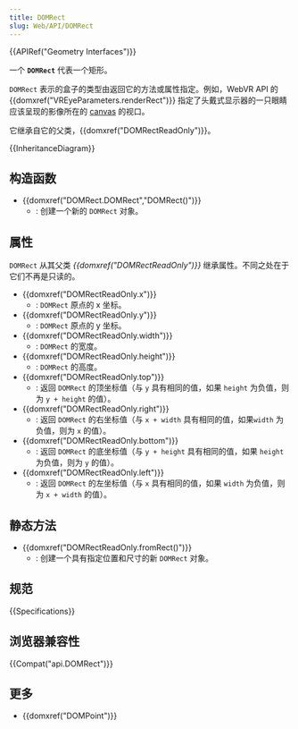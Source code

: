 ```yaml
---
title: DOMRect
slug: Web/API/DOMRect
---
```

{{APIRef("Geometry Interfaces")}}

一个 **`DOMRect`** 代表一个矩形。

`DOMRect` 表示的盒子的类型由返回它的方法或属性指定。例如，WebVR API 的 {{domxref("VREyeParameters.renderRect")}} 指定了头戴式显示器的一只眼睛应该呈现的影像所在的 [canvas](/zh-CN/docs/Web/API/HTMLCanvasElement) 的视口。

它继承自它的父类，{{domxref("DOMRectReadOnly")}}。

{{InheritanceDiagram}}

## 构造函数

- {{domxref("DOMRect.DOMRect","DOMRect()")}}
  - : 创建一个新的 `DOMRect` 对象。

## 属性

`DOMRect` 从其父类 _{{domxref("DOMRectReadOnly")}}_ 继承属性。不同之处在于它们不再是只读的。

- {{domxref("DOMRectReadOnly.x")}}
  - : `DOMRect` 原点的 x 坐标。
- {{domxref("DOMRectReadOnly.y")}}
  - : `DOMRect` 原点的 y 坐标。
- {{domxref("DOMRectReadOnly.width")}}
  - : `DOMRect` 的宽度。
- {{domxref("DOMRectReadOnly.height")}}
  - : `DOMRect` 的高度。
- {{domxref("DOMRectReadOnly.top")}}
  - : 返回 `DOMRect` 的顶坐标值（与 `y` 具有相同的值，如果 `height` 为负值，则为 `y + height` 的值）。
- {{domxref("DOMRectReadOnly.right")}}
  - : 返回 `DOMRect` 的右坐标值（与 `x + width` 具有相同的值，如果`width` 为负值，则为 `x` 的值）。
- {{domxref("DOMRectReadOnly.bottom")}}
  - : 返回 `DOMRect` 的底坐标值（与 `y + height` 具有相同的值，如果 `height` 为负值，则为 `y` 的值）。
- {{domxref("DOMRectReadOnly.left")}}
  - : 返回 `DOMRect` 的左坐标值（与 `x` 具有相同的值，如果 `width` 为负值，则为 `x + width` 的值）。

## 静态方法

- {{domxref("DOMRectReadOnly.fromRect()")}}
  - : 创建一个具有指定位置和尺寸的新 `DOMRect` 对象。

## 规范

{{Specifications}}

## 浏览器兼容性

{{Compat("api.DOMRect")}}

## 更多

- {{domxref("DOMPoint")}}
